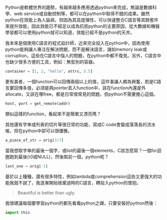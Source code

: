Python是軟體世界的趨勢，有越來越多應用透過python來完成，無論是數據科學、web service或自動控制等，都可以在python中取得不錯的成果。雖然python在效能上為人詬病，但因為其高度彈性，可以快速整合C語言等其餘套件來提升效能，因此效能已不經足以成為抗拒python的主要原因，從大數據和機器學習都可以使用python就可以知道，效能已經不是python的天井。

我本來是個使用C語言的程式設計師，近來完全投入在python中，因為使用python能夠讓人專注在解決問題，而不是解決語言，諸如memory leak或corruption，這些在C語言中惱人的問題，在python中都不復見。另外，C語言中也缺少很多方便的工具，例如：無型別的容器。

```py
container = [1, 2, "hello", attrs, 5.5]
```

更有甚者，一個function可以回傳兩個以上的值，這件事讓人頗為興奮，若是C語言要回傳多值，必須是將pointer丟入function中，該在function內還是外allocate，又該在哪free，都是日常很常見的問題，但python不需要擔心這個。

```py
host, port = get_remote(addr)
```

類似這樣的function，看起來不是簡單又漂亮嗎？

其他還有字串或列表的切片等很日常的功能，寫成C code會變成落落長的流水帳，但在python中卻可以很優雅。

```py
a_piece_of_str = orig[3:7]
```

當我想取字串的最後一個字，或list的最後一個elements，C該怎麼寫？一個for迴圈跑到最後\(\0或NULL\)，然後取前一個，python呢？

```py
last_one = orig[-1]
```

基於以上種種，還有很多特性，例如lambda或comprehension這些又更強大的功能我就不說了，我逐漸開始捨棄過時的C語言，轉投入python的懷抱。

> Beautiful is better than ugly.

我很建議每個要學習python的都先看看python之禪，只要安裝好python然後：

```py
import this
```



